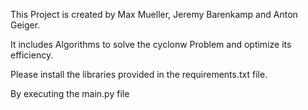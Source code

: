This Project is created by Max Mueller, Jeremy Barenkamp and Anton Geiger.

It includes Algorithms to solve the cyclonw Problem and optimize its efficiency.

Please install the libraries provided in the requirements.txt file.

By executing the main.py file

